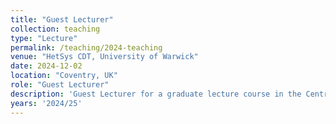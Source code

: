 ```yaml
---
title: "Guest Lecturer"
collection: teaching
type: "Lecture"
permalink: /teaching/2024-teaching
venue: "HetSys CDT, University of Warwick"
date: 2024-12-02
location: "Coventry, UK"
role: "Guest Lecturer"
description: 'Guest Lecturer for a graduate lecture course in the Centre for Doctoral Training (CDT) in Modelling of Heterogeneous Systems (HetSys). Gave a lecture in module PX918 "Electronic structure theory for experiments and models", covering the electronic structure of metals and alloys.'
years: '2024/25'
---
```



